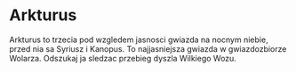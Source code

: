 # Arkturus

Arkturus to trzecia pod wzgledem jasnosci gwiazda na nocnym niebie, przed nia sa
Syriusz i Kanopus. To najjasniejsza gwiazda w gwiazdozbiorze Wolarza. Odszukaj
ja sledzac przebieg dyszla Wilkiego Wozu.
